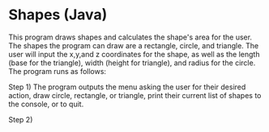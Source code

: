 # Shapes (Java)
This program draws shapes and calculates the shape's area for the user. The shapes the program can draw are a rectangle, circle, and triangle. The user will input the x,y,and z coordinates for the shape, as well as the length (base for the triangle), width (height for triangle), and radius for the circle. The program runs as follows: 

Step 1) The program outputs the menu asking the user for their desired action, draw circle, rectangle, or triangle, print their current list of shapes to the console, or to quit.

Step 2)
